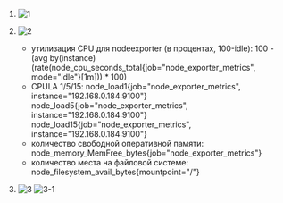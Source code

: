 1. ![1](https://github.com/user-attachments/assets/31fccd08-ecfc-47ef-bec1-6da57a02d13a)

2. ![2](https://github.com/user-attachments/assets/f5592388-e8d7-44c3-8ab4-4a55d096e3c6)

   - утилизация CPU для nodeexporter (в процентах, 100-idle): 100 - (avg by(instance) (rate(node_cpu_seconds_total{job="node_exporter_metrics", mode="idle"}[1m])) * 100)
   - CPULA 1/5/15:	 node_load1{job="node_exporter_metrics", instance="192.168.0.184:9100"}
                     node_load5{job="node_exporter_metrics", instance="192.168.0.184:9100"}
	                   node_load15{job="node_exporter_metrics", instance="192.168.0.184:9100"}
   - количество свободной оперативной памяти: node_memory_MemFree_bytes{job="node_exporter_metrics"}
   - количество места на файловой системе: node_filesystem_avail_bytes{mountpoint="/"}
  
3. ![3](https://github.com/user-attachments/assets/86eca5d6-6d05-4d00-9f24-71fb4d6c866c)
   ![3-1](https://github.com/user-attachments/assets/baf40d66-47a0-4640-9530-ca9fe553b991)

